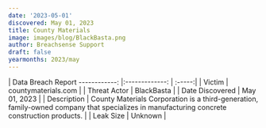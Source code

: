 ```yaml
---
date: '2023-05-01'
discovered: May 01, 2023
title: County Materials
image: images/blog/BlackBasta.png
author: Breachsense Support
draft: false
yearmonths: 2023/may
---
```



| Data Breach Report
------------:     |:-------------:    | :-----:|
| Victim      | countymaterials.com      | 
| Threat Actor      | BlackBasta      | 
| Date Discovered      | May 01, 2023      | 
| Description      | County Materials Corporation is a third-generation, family-owned company that specializes in manufacturing concrete construction products.      | 
| Leak Size      | Unknown      | 

